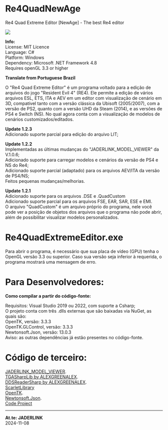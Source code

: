 # Re4QuadNewAge
Re4 Quad Extreme Editor [NewAge] - The best Re4 editor

![](https://i.imgur.com/WvuAgHi.png)

**Info:**
<br>License: MIT Licence
<br>Language: C#
<br>Platform: Windows
<br>Dependency: Microsoft .NET Framework 4.8
<br>Requires openGL 3.3 or higher

**Translate from Portuguese Brazil**

O "Re4 Quad Extreme Editor" é um programa voltado para a edição de arquivos do jogo "Resident Evil 4" (RE4). Ele permite a edição de vários arquivos ESL, ETS, ITA e AEV em um editor com visualização de cenário em 3D, compatível tanto com a versão clássica da Ubisoft (2005/2007), com a versão de PS2, quanto com a versão UHD da Steam (2014), e as versões de PS4 e Switch (NS)​. No qual agora conta com a visualização de modelos de cenários customizados/editados.

**Update 1.2.3**
<br>Adicionado suporte parcial para edição do arquivo LIT;

**Update 1.2.2**
<br>Implementadas as últimas mudanças do "JADERLINK_MODEL_VIEWER" da V.1.0.6;
<br>Adicionado suporte para carregar modelos e cenários da versão de PS4 e NS do Re4;
<br>Adicionado suporte parcial (adaptado) para os arquivos AEV/ITA da versão de PS4/NS;
<br>Feitos pequenas mudanças/melhorias.

**Update 1.2.1**
<br>Adicionado suporte para os arquivos .DSE e .QuadCustom
<br>Adicionado suporte parcial para os arquivos FSE, EAR, SAR, ESE e EMI.
<br>O arquivo "QuadCustom" é um arquivo próprio do programa, nele você pode ver a posição de objetos dos arquivos que o programa não pode abrir, além de possibilitar visualizar modelos personalizados.

# Re4QuadExtremeEditor.exe

Para abrir o programa, é necessário que sua placa de vídeo (GPU) tenha o OpenGL versão 3.3 ou superior. Caso sua versão seja inferior à requerida, o programa mostrará uma mensagem de erro.

# Para Desenvolvedores:

**Como compilar a partir do código-fonte:**

Requisitos: Visual Studio 2019 ou 2022, com suporte a Csharp;
<br>O projeto conta com três .dlls externas que são baixadas via NuGet, as quais são:
<br> OpenTK, versão: 3.3.3
<br> OpenTK.GLControl, versão: 3.3.3
<br> Newtonsoft.Json, versão: 13.0.3
<br> Aviso: as outras dependências já estão presentes no código-fonte.

# Código de terceiro:

[JADERLINK_MODEL_VIEWER](https://github.com/JADERLINK/JADERLINK_MODEL_VIEWER).
<br>[TGASharpLib by ALEXGREENALEX](https://github.com/ALEXGREENALEX/TGASharpLib).
<br>[DDSReaderSharp by ALEXGREENALEX](https://github.com/ALEXGREENALEX/DDSReaderSharp).
<br>[ScarletLibrary](https://github.com/xdanieldzd/Scarlet)
<br>[OpenTK](https://github.com/opentk/opentk/blob/master/LICENSE.md).
<br>[Newtonsoft.Json](https://github.com/JamesNK/Newtonsoft.Json/blob/master/LICENSE.md).
<br>[Code Project](https://www.codeproject.com/info/cpol10.aspx)

-----
**At.te: JADERLINK**
<br>2024-11-08